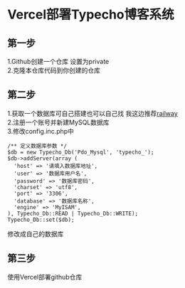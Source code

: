 # Vercel部署Typecho博客系统

## 第一步
1.Github创建一个仓库 设置为private  
2.克隆本仓库代码到你创建的仓库

## 第二步
1.获取一个数据库可自己搭建也可以自己找
我这边推荐[railway](https://railway.app/)  
2.注册一个账号并新建MySQL数据库  
3.修改config.inc.php中
```
/** 定义数据库参数 */
$db = new Typecho_Db('Pdo_Mysql', 'typecho_');
$db->addServer(array (
  'host' => '请填入数据库地址',
  'user' => '数据库用户名',
  'password' => '数据库密码',
  'charset' => 'utf8',
  'port' => '3306',
  'database' => '数据库名称',
  'engine' => 'MyISAM',
), Typecho_Db::READ | Typecho_Db::WRITE);
Typecho_Db::set($db);

```
修改成自己的数据库

## 第三步
使用Vercel部署github仓库

